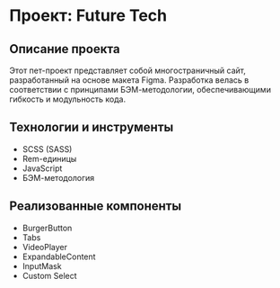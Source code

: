 # Проект: Future Tech

## Описание проекта

Этот пет-проект представляет собой многостраничный сайт, разработанный на основе макета Figma.
Разработка велась в соответствии с принципами БЭМ-методологии, обеспечивающими гибкость и модульность кода.

## Технологии и инструменты

- SCSS (SASS)
- Rem-единицы
- JavaScript
- БЭМ-методология

## Реализованные компоненты

- BurgerButton
- Tabs
- VideoPlayer
- ExpandableContent
- InputMask
- Custom Select
